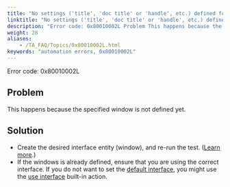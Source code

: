 ```yaml
--- 
title: "No settings ('title', 'doc title' or 'handle', etc.) defined for interface entity <windowName>. Please check if the correct interface is currently in use, or define the interface entity."
linktitle: "No settings ('title', 'doc title' or 'handle', etc.) defined for interface entity <windowName>. Please check if the correct interface is currently in use, or define the interface entity."
description: "Error code: 0x80010002L Problem This happens because the specified window is not defined yet. Solution Create the desired interface entity (window), and re-run the test. ( Learn more .) If the windows ..."
weight: 28
aliases: 
    - /TA_FAQ/Topics/0x80010002L.html
keywords: "automation errors, 0x80010002L"
---
```


Error code: 0x80010002L

## Problem

This happens because the specified window is not defined yet.

## Solution

-   Create the desired interface entity \(window\), and re-run the test. \([Learn more](/user-guide/interface-definitions/creating-interface-entities).\)
-   If the windows is already defined, ensure that you are using the correct interface. If you do not want to set the [default interface](/user-guide/interface-definitions/setting-a-default-interface), you might use the [use interface](/automation-guide/action-based-testing-language/built-in-actions/test-support-actions/interface-handling/use-interface) built-in action.



